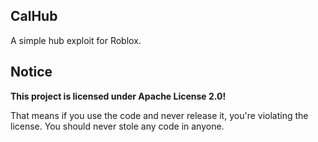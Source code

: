 ## CalHub
A simple hub exploit for Roblox.
## Notice
**This project is licensed under Apache License 2.0!**

That means if you use the code and never release it, you're violating the license. You should never stole any code in anyone.

